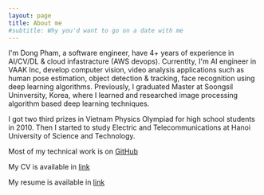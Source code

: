 ```yaml
---
layout: page
title: About me
#subtitle: Why you'd want to go on a date with me
---
```


I'm Dong Pham, a software engineer, have 4+ years of experience in AI/CV/DL & cloud infastracture (AWS devops). Currentlty, I'm AI engineer in VAAK Inc, develop computer vision, video analysis applications such as human pose estimation, object detection & tracking, face recognition using deep learning algorithms. Previously, I graduated Master at Soongsil Uninversity, Korea, where I learned and researched image processing algorithm based deep learning techniques.

I got two third prizes in Vietnam Physics Olympiad for high school students in 2010. Then I started to study Electric and Telecommunications at Hanoi University of Science and Technology.

Most of my technical work is on [GitHub](https://github.com/DongDem)

My CV is available in [link](https://drive.google.com/file/d/1XI6j4yw52F_aVxDRQbR6WEpZF3vI-BJn/view?usp=sharing)

My resume is available in [link](https://drive.google.com/file/d/1JXbTE3rpc3rNwN_-b6SIkfN-DSFp1R0Y/view?usp=sharing)

